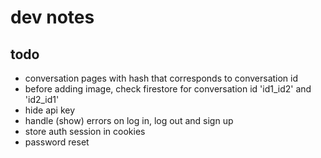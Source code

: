 # dev notes

## todo
- conversation pages with hash that corresponds to conversation id
- before adding image, check firestore for conversation id 'id1_id2' and 'id2_id1'
- hide api key
- handle (show) errors on log in, log out and sign up
- store auth session in cookies
- password reset
